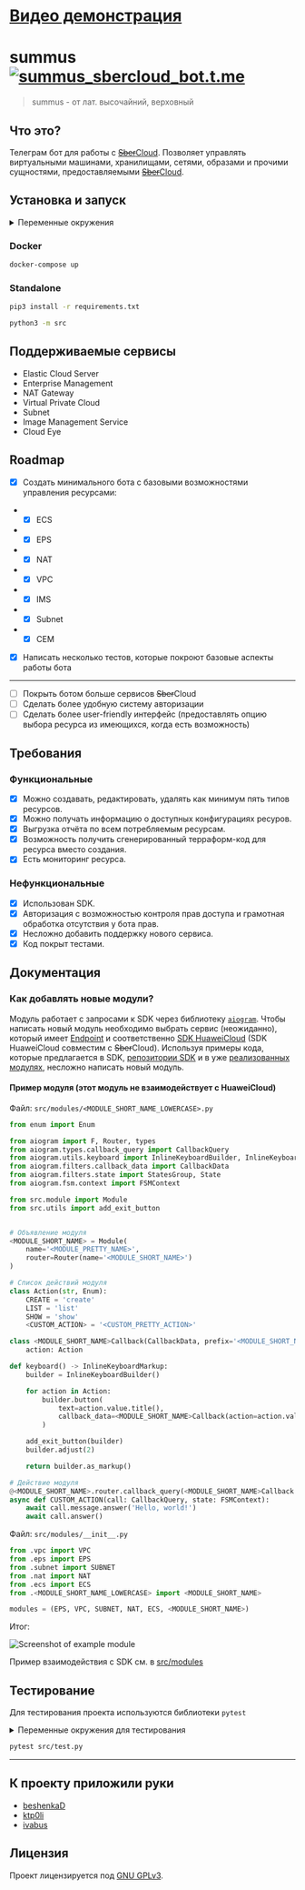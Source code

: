 # [Видео демонстрация](https://disk.yandex.ru/d/1JAxIfjOWdnrXQ/video%20demo.mp4)
# summus [![summus_sbercloud_bot.t.me](https://img.shields.io/badge/Telegram-Bot-blue)](https://summus_sbercloud_bot.t.me)

> summus - от лат. высочайний, верховный


## Что это?

Телеграм бот для работы с [~~Sber~~Cloud](https://cloud.ru). Позволяет управлять виртуальными машинами, хранилищами, сетями, образами и прочими сущностями, предоставляемыми [~~Sber~~Cloud](https://cloud.ru).

## Установка и запуск
<details>
	<summary>Переменные окружения</summary>

- `TOKEN` - токен Telegram бота

</details>

### Docker
```bash
docker-compose up
```
### Standalone
```bash
pip3 install -r requirements.txt
```
```bash
python3 -m src
```

## Поддерживаемые сервисы

- Elastic Cloud Server
- Enterprise Management
- NAT Gateway
- Virtual Private Cloud
- Subnet
- Image Management Service
- Cloud Eye

## Roadmap

- [x] Создать минимального бота с базовыми возможностями управления ресурсами:
- - [x] ECS
- - [x] EPS
- - [x] NAT
- - [x] VPC
- - [x] IMS
- - [x] Subnet
- - [x] CEM
- [x] Написать несколько тестов, которые покроют базовые аспекты работы бота
------
- [ ] Покрыть ботом больше сервисов ~~Sber~~Cloud
- [ ] Сделать более удобную систему авторизации
- [ ] Сделать более user-friendly интерфейс (предоставлять опцию выбора ресурса из имеющихся, когда есть возможность)

## Требования

### Функциональные

- [x] Можно создавать, редактировать, удалять как минимум пять типов ресурсов.
- [x] Можно получать информацию о доступных конфигурациях ресуров.
- [x] Выгрузка отчёта по всем потребляемым ресурсам.
- [x] Возможность получить сгенерированный терраформ-код для ресурса вместо создания.
- [x] Есть мониторинг ресурса.

### Нефункциональные

- [x] Использован SDK.
- [x] Авторизация с возможностью контроля прав доступа и грамотная обработка отсутствия у бота прав.
- [x] Несложно добавить поддержку нового сервиса.
- [x] Код покрыт тестами.

## Документация

### Как добавлять новые модули?

Модуль работает с запросами к SDK через библиотеку [`aiogram`](https://aiogram.dev). Чтобы написать новый модуль необходимо выбрать сервис (неожиданно), который имеет [Endpoint](https://support.hc.sbercloud.ru/en-us/endpoint/index.html) и соответственно [SDK HuaweiCloud](https://console-intl.huaweicloud.com/apiexplorer/#/openapi/) (SDK HuaweiCloud совместим с ~~Sber~~Cloud). Используя примеры кода, которые предлагается в SDK,  [репозитории SDK](https://github.com/huaweicloud/huaweicloud-sdk-python-v3#huawei-cloud-python-software-development-kit-python-sdk) и в уже [реализованных модулях](/src/modules/), несложно написать новый модуль.

#### Пример модуля (этот модуль не взаимодействует с HuaweiCloud)

Файл: `src/modules/<MODULE_SHORT_NAME_LOWERCASE>.py`

```Python
from enum import Enum

from aiogram import F, Router, types
from aiogram.types.callback_query import CallbackQuery
from aiogram.utils.keyboard import InlineKeyboardBuilder, InlineKeyboardMarkup
from aiogram.filters.callback_data import CallbackData
from aiogram.filters.state import StatesGroup, State
from aiogram.fsm.context import FSMContext

from src.module import Module
from src.utils import add_exit_button


# Объявление модуля
<MODULE_SHORT_NAME> = Module(
    name='<MODULE_PRETTY_NAME>',
    router=Router(name='<MODULE_SHORT_NAME>')
)

# Список действий модуля
class Action(str, Enum):
    CREATE = 'create'
    LIST = 'list'
    SHOW = 'show'
    <CUSTOM_ACTION> = '<CUSTOM_PRETTY_ACTION>'

class <MODULE_SHORT_NAME>Callback(CallbackData, prefix='<MODULE_SHORT_NAME>'):
    action: Action

def keyboard() -> InlineKeyboardMarkup:
    builder = InlineKeyboardBuilder()

    for action in Action:
        builder.button(
            text=action.value.title(),
            callback_data=<MODULE_SHORT_NAME>Callback(action=action.value),
        )

    add_exit_button(builder)
    builder.adjust(2)

    return builder.as_markup()

# Действие модуля
@<MODULE_SHORT_NAME>.router.callback_query(<MODULE_SHORT_NAME>Callback.filter(F.action == Action.<CUSTOM_ACTION>))
async def CUSTOM_ACTION(call: CallbackQuery, state: FSMContext):
    await call.message.answer('Hello, world!')
    await call.answer()
```

Файл: `src/modules/__init__.py`

```Python
from .vpc import VPC
from .eps import EPS
from .subnet import SUBNET
from .nat import NAT
from .ecs import ECS
from .<MODULE_SHORT_NAME_LOWERCASE> import <MODULE_SHORT_NAME>

modules = (EPS, VPC, SUBNET, NAT, ECS, <MODULE_SHORT_NAME>)
```

Итог:

![Screenshot of example module](/img/module_example.jpeg)

Пример взаимодействия с SDK см. в [src/modules](/src/modules)

## Тестирование

Для тестирования проекта используются библиотеки `pytest`

<details>
	<summary>Переменные окружения для тестирования</summary>

- `TOKEN` - токен Telegram бота
- `AK` - Access Key Id
- `SK` - Secret Access Key
- `PROJECT_ID`
- `ACCOUNT_ID`

</details>

```bash
pytest src/test.py
```

--------

## К проекту приложили руки

- [beshenkaD](https://github.com/beshenkaD)
- [ktp0li](https://github.com/ktp0li)
- [ivabus](https://github.com/ivabus)

## Лицензия

Проект лицензируется под [GNU GPLv3](/LICENSE).
